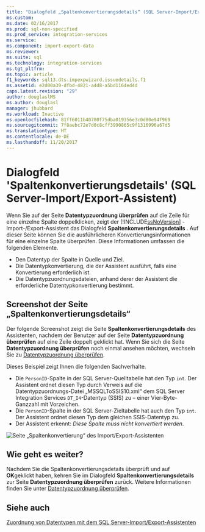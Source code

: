```yaml
---
title: "Dialogfeld „Spaltenkonvertierungsdetails“ (SQL Server-Import/Export-Assistent) | Microsoft-Dokumentation"
ms.custom: 
ms.date: 02/16/2017
ms.prod: sql-non-specified
ms.prod_service: integration-services
ms.service: 
ms.component: import-export-data
ms.reviewer: 
ms.suite: sql
ms.technology: integration-services
ms.tgt_pltfrm: 
ms.topic: article
f1_keywords: sql13.dts.impexpwizard.issuedetails.f1
ms.assetid: e2d00a39-dfbd-4821-a4d8-a5bd1164ed4d
caps.latest.revision: "29"
author: douglaslMS
ms.author: douglasl
manager: jhubbard
ms.workload: Inactive
ms.openlocfilehash: 81ff6011b40700f75dba019356e3c0d80e94f969
ms.sourcegitcommit: 7f8aebc72e7d0c8cff3990865c9f1316996a67d5
ms.translationtype: HT
ms.contentlocale: de-DE
ms.lasthandoff: 11/20/2017
---
```

# <a name="column-conversion-details-dialog-box-sql-server-import-and-export-wizard"></a>Dialogfeld 'Spaltenkonvertierungsdetails' (SQL Server-Import/Export-Assistent)
  Wenn Sie auf der Seite **Datentypzuordnung überprüfen** auf die Zeile für eine einzelne Spalte doppelklicken, zeigt der [!INCLUDE[ssNoVersion](../../includes/ssnoversion-md.md)] -Import-/Export-Assistent das Dialogfeld **Spaltenkonvertierungsdetails** . Auf dieser Seite können Sie die ausführlicheren Konvertierungsinformationen für eine einzelne Spalte überprüfen. Diese Informationen umfassen die folgenden Elemente.
-   Den Datentyp der Spalte in Quelle und Ziel.
-   Die Datentypkonvertierung, die der Assistent ausführt, falls eine Konvertierung erforderlich ist.
-   Die Datentypzuordnungsdateien, anhand derer der Assistent die erforderliche Datentypkonvertierung bestimmt. 

## <a name="screen-shot-of-the-column-conversion-details-page"></a>Screenshot der Seite „Spaltenkonvertierungsdetails“ 
 Der folgende Screenshot zeigt die Seite **Spaltenkonvertierungsdetails** des Assistenten, nachdem der Benutzer auf der Seite **Datentypzuordnung überprüfen** auf eine Zeile doppelt geklickt hat. Wenn Sie sich die Seite **Datentypzuordnung überprüfen** noch einmal ansehen möchten, wechseln Sie zu [Datentypzuordnung überprüfen](../../integration-services/import-export-data/review-data-type-mapping-sql-server-import-and-export-wizard.md).
 
Dieses Beispiel zeigt Ihnen die folgenden Sachverhalte.
-   Die `PersonID`-Spalte in der SQL Server-Quelltabelle hat den Typ `int`. Der Assistent ordnet diesen Typ durch Verweis auf die Datentypzuordnungs-Datei „MSSQLToSSIS10.xml“ dem SQL Server Integration Services `DT_I4`-Datentyp (SSIS) zu – einer Vier-Byte-Ganzzahl mit Vorzeichen.
-   Die `PersonID`-Spalte in der SQL Server-Zieltabelle hat auch den Typ `int`. Der Assistent ordnet diesen Typ dem gleichen SSIS-Datentyp zu.
-   Der Assistent erkennt: *Diese Spalte muss nicht konvertiert werden*.
 
  
 ![Seite „Spaltenkonvertierung“ des Import/Export-Assistenten](../../integration-services/import-export-data/media/column-conversion.png "Seite „Spaltenkonvertierung“ des Import/Export-Assistenten") 
  
## <a name="whats-next"></a>Wie geht es weiter?  
 Nachdem Sie die Spaltenkonvertierungsdetails überprüft und auf **OK**geklickt haben, kehren Sie im Dialogfeld **Spaltenkonvertierungsdetails** zur Seite **Datentypzuordnung überprüfen** zurück. Weitere Informationen finden Sie unter [Datentypzuordnung überprüfen](../../integration-services/import-export-data/review-data-type-mapping-sql-server-import-and-export-wizard.md).  

## <a name="see-also"></a>Siehe auch
[Zuordnung von Datentypen mit dem SQL Server-Import/Export-Assistenten](../../integration-services/import-export-data/data-type-mapping-in-the-sql-server-import-and-export-wizard.md)
